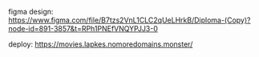 figma design: https://www.figma.com/file/B7tzs2VnL1CLC2qUeLHrkB/Diploma-(Copy)?node-id=891-3857&t=RPh1PNEfVNQYPJJ3-0

deploy: https://movies.lapkes.nomoredomains.monster/
